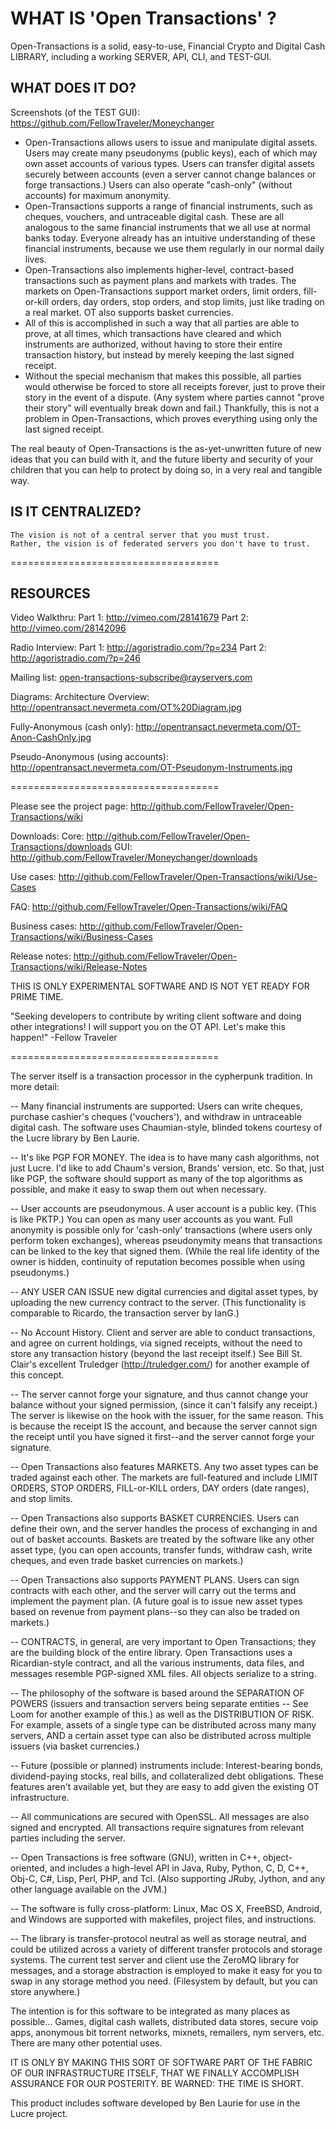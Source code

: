 
WHAT IS 'Open Transactions' ?
====================================

Open-Transactions is a solid, easy-to-use, Financial Crypto and Digital Cash LIBRARY, including a working SERVER, API, CLI, and TEST-GUI.

## WHAT DOES IT DO?

Screenshots (of the TEST GUI):
https://github.com/FellowTraveler/Moneychanger

 * Open-Transactions allows users to issue and manipulate digital assets. Users may create many pseudonyms (public keys), each of which may own asset accounts of various types. Users can transfer digital assets securely between accounts (even a server cannot change balances or forge transactions.) Users can also operate "cash-only" (without accounts) for maximum anonymity.
 * Open-Transactions supports a range of financial instruments, such as cheques, vouchers, and untraceable digital cash. These are all analogous to the same financial instruments that we all use at normal banks today. Everyone already has an intuitive understanding of these financial instruments, because we use them regularly in our normal daily lives.
 * Open-Transactions also implements higher-level, contract-based transactions such as payment plans and markets with trades. The markets on Open-Transactions support market orders, limit orders, fill-or-kill orders, day orders, stop orders, and stop limits, just like trading on a real market. OT also supports basket currencies.
 * All of this is accomplished in such a way that all parties are able to prove, at all times, which transactions have cleared and which instruments are authorized, without having to store their entire transaction history, but instead by merely keeping the last signed receipt. 
 * Without the special mechanism that makes this possible, all parties would otherwise be forced to store all receipts forever, just to prove their story in the event of a dispute. (Any system where parties cannot "prove their story" will eventually break down and fail.) Thankfully, this is not a problem in Open-Transactions, which proves everything using only the last signed receipt.

The real beauty of Open-Transactions is the as-yet-unwritten future of new ideas that you can build with it, and the future liberty and security of your children that you can help to protect by doing so, in a very real and tangible way.

## IS IT CENTRALIZED?

	The vision is not of a central server that you must trust.
	Rather, the vision is of federated servers you don't have to trust.

====================================

## RESOURCES

Video Walkthru:
Part 1: http://vimeo.com/28141679
Part 2: http://vimeo.com/28142096

Radio Interview:
Part 1: http://agoristradio.com/?p=234
Part 2: http://agoristradio.com/?p=246

Mailing list:
open-transactions-subscribe@rayservers.com

Diagrams:
Architecture Overview: http://opentransact.nevermeta.com/OT%20Diagram.jpg

Fully-Anonymous (cash only): http://opentransact.nevermeta.com/OT-Anon-CashOnly.jpg

Pseudo-Anonymous (using accounts): http://opentransact.nevermeta.com/OT-Pseudonym-Instruments.jpg

====================================

Please see the project page:
http://github.com/FellowTraveler/Open-Transactions/wiki

Downloads:
Core: http://github.com/FellowTraveler/Open-Transactions/downloads
GUI: http://github.com/FellowTraveler/Moneychanger/downloads

Use cases:
http://github.com/FellowTraveler/Open-Transactions/wiki/Use-Cases

FAQ:
http://github.com/FellowTraveler/Open-Transactions/wiki/FAQ

Business cases:
http://github.com/FellowTraveler/Open-Transactions/wiki/Business-Cases

Release notes:
http://github.com/FellowTraveler/Open-Transactions/wiki/Release-Notes


THIS IS ONLY EXPERIMENTAL SOFTWARE AND IS NOT YET READY FOR PRIME TIME.


"Seeking developers to contribute by writing client software and
doing other integrations!  I will support you on the OT API. Let's
make this happen!" -Fellow Traveler


====================================


The server itself is a transaction processor in the cypherpunk
tradition. In more detail:

-- Many financial instruments are supported: Users can write
cheques, purchase cashier's cheques ('vouchers'), and withdraw in
untraceable digital cash. The software uses Chaumian-style, blinded
tokens courtesy of the Lucre library by Ben Laurie.

-- It's like PGP FOR MONEY. The idea is to have many cash
algorithms, not just Lucre. I'd like to add Chaum's version, Brands'
version, etc. So that, just like PGP, the software should support as
many of the top algorithms as possible, and make it easy to swap
them out when necessary.

-- User accounts are pseudonymous. A user account is a public key.
(This is like PKTP.) You can open as many user accounts as you want.
Full anonymity is possible only for 'cash-only' transactions (where
users only perform token exchanges), whereas pseudonymity means that
transactions can be linked to the key that signed them. (While the
real life identity of the owner is hidden, continuity of reputation
becomes possible when using pseudonyms.)

-- ANY USER CAN ISSUE new digital currencies and digital asset
types, by uploading the new currency contract to the server. (This
functionality is comparable to Ricardo, the transaction server by
IanG.)

-- No Account History. Client and server are able to conduct
transactions, and agree on current holdings, via signed receipts,
without the need to store any transaction history (beyond the
last receipt itself.) See Bill St. Clair's excellent Truledger
(http://truledger.com/) for another example of this concept.

-- The server cannot forge your signature, and thus cannot change
your balance without your signed permission, (since it can't falsify
any receipt.) The server is likewise on the hook with the issuer, for
the same reason. This is because the receipt IS the account, and
because the server cannot sign the receipt until you have signed it
first--and the server cannot forge your signature.

-- Open Transactions also features MARKETS. Any two asset types can
be traded against each other. The markets are full-featured and
include LIMIT ORDERS, STOP ORDERS, FILL-or-KILL orders, DAY orders
(date ranges), and stop limits.

-- Open Transactions also supports BASKET CURRENCIES. Users can
define their own, and the server handles the process of exchanging
in and out of basket accounts. Baskets are treated by the software
like any other asset type, (you can open accounts, transfer funds,
withdraw cash, write cheques, and even trade basket currencies on
markets.)

-- Open Transactions also supports PAYMENT PLANS. Users can sign
contracts with each other, and the server will carry out the terms
and implement the payment plan. (A future goal is to issue new asset
types based on revenue from payment plans--so they can also be
traded on markets.)

-- CONTRACTS, in general, are very important to Open Transactions;
they are the building block of the entire library. Open Transactions
uses a Ricardian-style contract, and all the various instruments,
data files, and messages resemble PGP-signed XML files. All objects
serialize to a string.

-- The philosophy of the software is based around the SEPARATION OF
POWERS (issuers and transaction servers being separate entities --
See Loom for another example of this.) as well as the DISTRIBUTION
OF RISK. For example, assets of a single type can be distributed
across many many servers, AND a certain asset type can also be
distributed across multiple issuers (via basket currencies.)

-- Future (possible or planned) instruments include:
Interest-bearing bonds, dividend-paying stocks, real bills, and 
collateralized debt obligations. These features aren't available yet,
but they are easy to add given the existing OT infrastructure.

-- All communications are secured with OpenSSL. All messages are
also signed and encrypted. All transactions require signatures from
relevant parties including the server.

-- Open Transactions is free software (GNU), written in C++,
object-oriented, and includes a high-level API in Java, Ruby,
Python, C, D, C++, Obj-C, C#, Lisp, Perl, PHP, and Tcl. (Also
supporting JRuby, Jython, and any other language available on the
JVM.)

-- The software is fully cross-platform: Linux, Mac OS X, FreeBSD,
Android, and Windows are supported with makefiles, project files,
and instructions.

-- The library is transfer-protocol neutral as well as storage
neutral, and could be utilized across a variety of different
transfer protocols and storage systems. The current test server and
client use the ZeroMQ library for messages, and a storage abstraction
is employed to make it easy for you to swap in any storage method
you need. (Filesystem by default, but you can store anywhere.)

The intention is for this software to be integrated as many places
as possible... Games, digital cash wallets, distributed data stores,
secure voip apps, anonymous bit torrent networks, mixnets,
remailers, nym servers, etc. There are many other potential uses.

IT IS ONLY BY MAKING THIS SORT OF SOFTWARE PART OF THE FABRIC OF
OUR INFRASTRUCTURE ITSELF, THAT WE FINALLY ACCOMPLISH ASSURANCE FOR
OUR POSTERITY. BE WARNED: THE TIME IS SHORT.

This product includes software developed by Ben Laurie for use in
the Lucre project.




 
